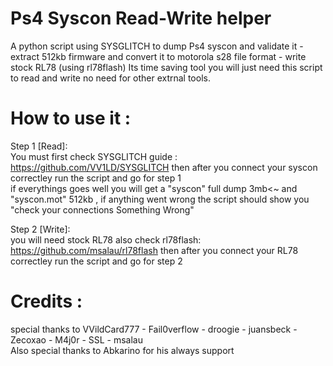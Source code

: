 # Ps4 Syscon Read-Write helper

A python script using SYSGLITCH to dump Ps4 syscon and validate it - extract  512kb firmware and convert it to motorola s28 file format - write stock RL78 (using rl78flash)
Its time saving tool you will just need this script to read and write no need for other extrnal tools.

# How to use it : 
Step 1 [Read]:<br />
You must first check SYSGLITCH guide : https://github.com/VV1LD/SYSGLITCH then after you connect your syscon correctley run the script and go for step 1 <br />
if everythings goes well you will get a "syscon" full dump 3mb<~ and "syscon.mot" 512kb , if anything went wrong the script should show you "check your connections Something Wrong"<br />

Step 2 [Write]:<br />
you will need stock RL78 also check rl78flash: https://github.com/msalau/rl78flash then after you connect your RL78 correctley run the script and go for step 2

# Credits :
special thanks to VVildCard777 - Fail0verflow - droogie - juansbeck -Zecoxao - M4j0r - SSL - msalau <br />
Also special thanks to Abkarino for his always support

